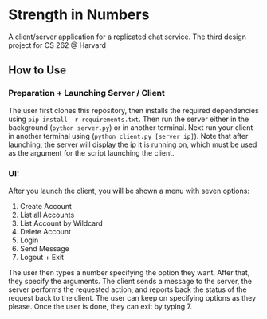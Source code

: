 # Strength in Numbers
A client/server application for a replicated chat service. The third design project for CS 262 @ Harvard

## How to Use

### Preparation + Launching Server / Client
The user first clones this repository, then installs the required dependencies using `pip install -r requirements.txt`. Then run the server either in the background (`python server.py`) or in another terminal. Next run your client in another terminal using (`python client.py [server_ip]`). Note that after launching, the server will display the ip it is running on, which must be used as the argument for the script launching the client. 

### UI:
After you launch the client, you will be shown a menu with seven options:
1. Create Account
2. List all Accounts
3. List Account by Wildcard
4. Delete Account
5. Login
6. Send Message
7. Logout + Exit

The user then types a number specifying the option they want. After that, they specify the arguments. The client sends a message to the server, the server performs the requested action, and reports back the status of the request back to the client. The user can keep on specifying options as they please. Once the user is done, they can exit by typing 7.
